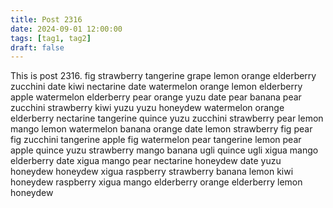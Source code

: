 ```yaml
---
title: Post 2316
date: 2024-09-01 12:00:00
tags: [tag1, tag2]
draft: false
---
```

This is post 2316.
fig
strawberry
tangerine
grape
lemon
orange
elderberry
zucchini
date
kiwi
nectarine
date
watermelon
orange
lemon
elderberry
apple
watermelon
elderberry
pear
orange
yuzu
date
pear
banana
pear
zucchini
strawberry
kiwi
yuzu
yuzu
honeydew
watermelon
orange
elderberry
nectarine
tangerine
quince
yuzu
zucchini
strawberry
pear
lemon
mango
lemon
watermelon
banana
orange
date
lemon
strawberry
fig
pear
fig
zucchini
tangerine
apple
fig
watermelon
pear
tangerine
lemon
pear
apple
quince
yuzu
strawberry
mango
banana
ugli
quince
ugli
xigua
mango
elderberry
date
xigua
mango
pear
nectarine
honeydew
date
yuzu
honeydew
honeydew
xigua
raspberry
strawberry
banana
lemon
kiwi
honeydew
raspberry
xigua
mango
elderberry
orange
elderberry
lemon
honeydew
